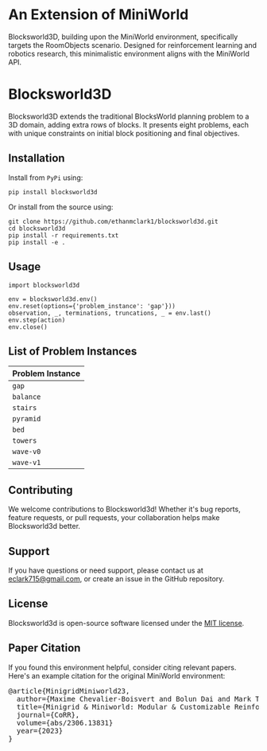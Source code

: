 # An Extension of MiniWorld

Blocksworld3D, building upon the MiniWorld environment, specifically targets the RoomObjects scenario. Designed for reinforcement learning and robotics research, this minimalistic environment aligns with the MiniWorld API.

# Blocksworld3D

Blocksworld3D extends the traditional BlocksWorld planning problem to a 3D domain, adding extra rows of blocks. It presents eight problems, each with unique constraints on initial block positioning and final objectives.

## Installation

Install from ``PyPi`` using:

``pip install blocksworld3d``

Or install from the source using:

```
git clone https://github.com/ethanmclark1/blocksworld3d.git
cd blocksworld3d
pip install -r requirements.txt
pip install -e .
```

## Usage

```
import blocksworld3d

env = blocksworld3d.env()
env.reset(options={'problem_instance': 'gap'}))
observation, _, terminations, truncations, _ = env.last()
env.step(action)
env.close()
```

## List of Problem Instances

| Problem Instance |
| ---------------- |
| ``gap``          |
| ``balance``      |
| ``stairs``       |
| ``pyramid``      |
| ``bed``          |
| ``towers``       |
| ``wave-v0``      |
| ``wave-v1``      |

## Contributing

We welcome contributions to Blocksworld3d! Whether it's bug reports, feature requests, or pull requests, your collaboration helps make Blocksworld3d better.

## Support

If you have questions or need support, please contact us at [eclark715@gmail.com](mailto:eclark715@gmail.com), or create an issue in the GitHub repository.

## License

Blocksworld3d is open-source software licensed under the [MIT license](https://chat.openai.com/LINK_TO_YOUR_LICENSE).

## Paper Citation

If you found this environment helpful, consider citing relevant papers. Here's an example citation for the original MiniWorld environment:

<pre>
@article{MinigridMiniworld23,
  author={Maxime Chevalier-Boisvert and Bolun Dai and Mark Towers and Rodrigo de Lazcano and Lucas Willems and Salem Lahlou and Suman Pal and Pablo Samuel Castro and Jordan Terry},
  title={Minigrid & Miniworld: Modular & Customizable Reinforcement Learning Environments for Goal-Oriented Tasks},
  journal={CoRR},
  volume={abs/2306.13831}
  year={2023}
}
</pre>
